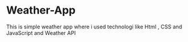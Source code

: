 # Weather-App
This is simple weather app where i used technologi like Html , CSS and JavaScript and Weather API
